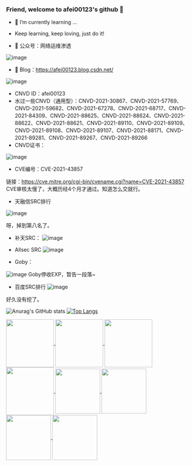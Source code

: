 ### Friend, welcome to afei00123's github 👋

<!--
**ltfafei/ltfafei** is a ✨ _special_ ✨ repository because its `README.md` (this file) appears on your GitHub profile.

Here are some ideas to get you started:

- 🔭 I’m currently working on ...
- 🌱 I’m currently learning ...
- 👯 I’m looking to collaborate on ...
- 🤔 I’m looking for help with ...
- 💬 Ask me about ...
- 📫 How to reach me: ...
- 😄 Pronouns: ...
- ⚡ Fun fact: ...
-->

- 🌱 I’m currently learning ...
- Keep learning, keep loving, just do it!

- 🌱 公众号：网络运维渗透

![image](https://user-images.githubusercontent.com/43526141/200101193-02c5c368-2096-4d2a-9822-4ccbd9b353b0.png)

- 🌱 Blog：https://afei00123.blog.csdn.net/

![image](https://user-images.githubusercontent.com/43526141/222331751-7dc2caac-5043-4793-9504-907f3cfe6862.png)

- CNVD ID：afei00123
- 水过一些CNVD（通用型）：CNVD-2021-30867、CNVD-2021-57769、CNVD-2021-59682、CNVD-2021-67278、CNVD-2021-68717、CNVD-2021-84309、CNVD-2021-88625、CNVD-2021-88624、CNVD-2021-88622、CNVD-2021-88621、CNVD-2021-89110、CNVD-2021-89109、CNVD-2021-89108、CNVD-2021-89107、CNVD-2021-88171、CNVD-2021-89281、CNVD-2021-89267、CNVD-2021-89266
- CNVD证书：

![image](https://user-images.githubusercontent.com/43526141/222331575-bf337679-d2a2-4084-a364-75dadc84b371.png)


- CVE编号：CVE-2021-43857

链接：https://cve.mitre.org/cgi-bin/cvename.cgi?name=CVE-2021-43857
CVE审核太慢了，大概历经4个月才通过。知道怎么交就行。

- 天融信SRC排行

![image](https://user-images.githubusercontent.com/43526141/200100573-75656bb1-a084-45eb-954b-e6ec43c9ecb9.png)

呀，掉到第八名了。

- 补天SRC：
![image](https://user-images.githubusercontent.com/43526141/224869836-4d9f96e5-2ea3-42a8-9742-beb670831ec8.png)

- Allsec SRC
![image](https://user-images.githubusercontent.com/43526141/224873971-6935a7bf-794f-4c9a-aff5-ab3e3a83aca1.png)

- Goby：

![image](https://user-images.githubusercontent.com/43526141/229049653-2a0a6fe0-1065-4a54-8153-3d7be090fcaf.png)
Goby停收EXP，暂告一段落~

- 百度SRC排行
![image](https://user-images.githubusercontent.com/43526141/201040530-01603ffc-dc0b-4446-a383-48686f63d1f9.png)

好久没有挖了。


![Anurag's GitHub stats](https://github-readme-stats.vercel.app/api?username=ltfafei&show_icons=true&theme=radical&line_hight=1)
[![Top Langs](https://github-readme-stats.vercel.app/api/top-langs/?username=ltfafei&layout=compact&card_width=250&card_height=200)](https://github.com/anuraghazra/github-readme-stats)

         
<a href="https://github.com/ltfafei/FofaSpider">
  <img align="center" height="130" src="https://github-readme-stats.vercel.app/api/pin/?username=ltfafei&repo=FofaSpider" />
</a>
<a href="https://github.com/ltfafei/DomainSpiderSE">
  <img align="center" height="130" src="https://github-readme-stats.vercel.app/api/pin/?username=ltfafei&repo=DomainSpiderSE" />
</a>
<a href="https://github.com/ltfafei/ZBG">
  <img align="center" height="130" src="https://github-readme-stats.vercel.app/api/pin/?username=ltfafei&repo=ZBG" />
</a>
<a href="https://github.com/ltfafei/my_POC">
  <img align="center" height="130" src="https://github-readme-stats.vercel.app/api/pin/?username=ltfafei&repo=my_POC" />
</a>
<a href="https://github.com/ltfafei/Simple_Calc_Go">
  <img align="center" height="122" src="https://github-readme-stats.vercel.app/api/pin/?username=ltfafei&repo=Simple_Calc_Go" />
</a>
<a href="https://github.com/ltfafei/Sort_Algorithm_Go">
  <img align="center" height="122" src="https://github-readme-stats.vercel.app/api/pin/?username=ltfafei&repo=Sort_Algorithm_Go" />
</a>
<a href="https://github.com/ltfafei/HuaWei_Route_HG532_RCE_CVE-2017-17215">
  <img align="center" height="122" src="https://github-readme-stats.vercel.app/api/pin/?username=ltfafei&repo=HuaWei_Route_HG532_RCE_CVE-2017-17215" />
</a>
<a href="https://github.com/ltfafei/ChatManageSystem_IPC">
  <img align="center" height="122" src="https://github-readme-stats.vercel.app/api/pin/?username=ltfafei&repo=ChatManageSystem_IPC" />
</a>
